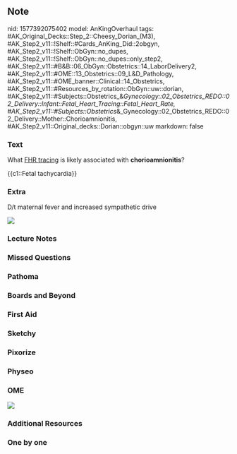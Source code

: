 ## Note
nid: 1577392075402
model: AnKingOverhaul
tags: #AK_Original_Decks::Step_2::Cheesy_Dorian_(M3), #AK_Step2_v11::!Shelf::#Cards_AnKing_Did::2obgyn, #AK_Step2_v11::!Shelf::ObGyn::no_dupes, #AK_Step2_v11::!Shelf::ObGyn::no_dupes::only_step2, #AK_Step2_v11::#B&B::06_ObGyn::Obstetrics::14_LaborDelivery2, #AK_Step2_v11::#OME::13_Obstetrics::09_L&D_Pathology, #AK_Step2_v11::#OME_banner::Clinical::14_Obstetrics, #AK_Step2_v11::#Resources_by_rotation::ObGyn::uw::dorian, #AK_Step2_v11::#Subjects::Obstetrics_&_Gynecology::02_Obstetrics_REDO::02_Delivery::Infant::Fetal_Heart_Tracing::Fetal_Heart_Rate, #AK_Step2_v11::#Subjects::Obstetrics_&_Gynecology::02_Obstetrics_REDO::02_Delivery::Mother::Chorioamnionitis, #AK_Step2_v11::Original_decks::Dorian::obgyn::uw
markdown: false

### Text
What <u>FHR tracing</u> is likely associated with
<b>chorioamnionitis</b>?
<div>
  {{c1::Fetal tachycardia}}
</div>

### Extra
D/t maternal fever and increased sympathetic drive
<div><img src="Strips.003.jpg"></div>

### Lecture Notes


### Missed Questions


### Pathoma


### Boards and Beyond


### First Aid


### Sketchy


### Pixorize


### Physeo


### OME
<div class="ome-widget">
  <a href=
  "https://onlinemeded.org/spa/obstetrics?ref=anki"><img src=
  "_OME_AnkiFlashcards_Topic_6.png"></a>
</div>

### Additional Resources


### One by one

